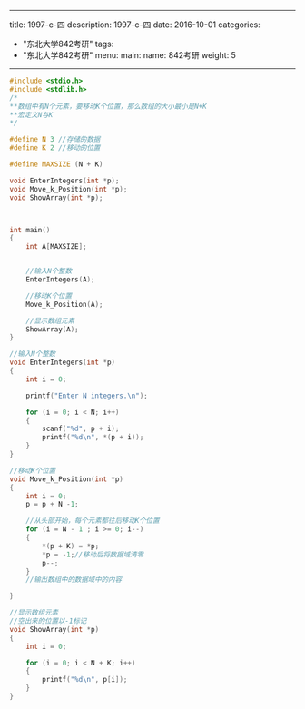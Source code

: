 
---
title: 1997-c-四
description: 1997-c-四
date: 2016-10-01
categories:
  - "东北大学842考研"
tags:
  - "东北大学842考研"
menu:
  main:
    name: 842考研
    weight: 5
---


```cpp
#include <stdio.h>
#include <stdlib.h>
/*
**数组中有N个元素，要移动K个位置，那么数组的大小最小是N+K
**宏定义N与K
*/

#define N 3 //存储的数据
#define K 2 //移动的位置

#define MAXSIZE (N + K)

void EnterIntegers(int *p);
void Move_k_Position(int *p);
void ShowArray(int *p);



int main()
{
    int A[MAXSIZE];


    //输入N个整数
    EnterIntegers(A);

    //移动K个位置
    Move_k_Position(A);

    //显示数组元素
    ShowArray(A);
}

//输入N个整数
void EnterIntegers(int *p)
{
    int i = 0;

    printf("Enter N integers.\n");

    for (i = 0; i < N; i++)
    {
        scanf("%d", p + i);
        printf("%d\n", *(p + i));
    }
}

//移动K个位置
void Move_k_Position(int *p)
{
    int i = 0;
    p = p + N -1;

    //从头部开始，每个元素都往后移动K个位置
    for (i = N - 1 ; i >= 0; i--)
    {
        *(p + K) = *p;
        *p = -1;//移动后将数据域清零
        p--;
    }
    //输出数组中的数据域中的内容

}

//显示数组元素
//空出来的位置以-1标记
void ShowArray(int *p)
{
    int i = 0;

    for (i = 0; i < N + K; i++)
    {
        printf("%d\n", p[i]);
    }
}
```

